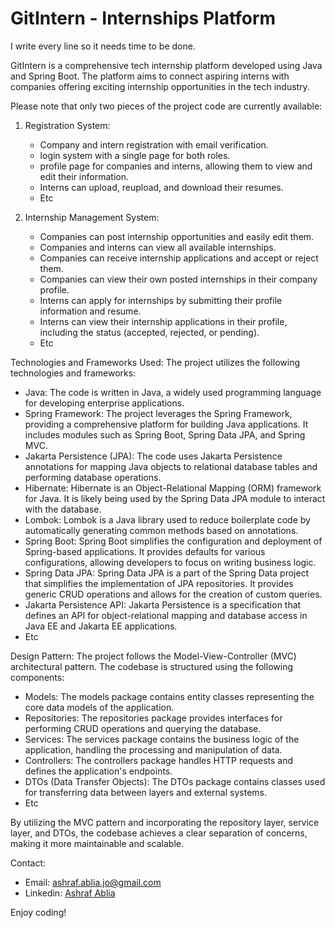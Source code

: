 # GitIntern - Internships Platform
I write every line so it needs time to be done.

GitIntern is a comprehensive tech internship platform developed using Java and Spring Boot. The platform aims to connect aspiring interns with companies offering exciting internship opportunities in the tech industry.

Please note that only two pieces of the project code are currently available:

1. Registration System:
   - Company and intern registration with email verification.
   - login system with a single page for both roles.
   - profile page for companies and interns, allowing them to view and edit their information.
   - Interns can upload, reupload, and download their resumes.
   - Etc

2. Internship Management System:
   - Companies can post internship opportunities and easily edit them.
   - Companies and interns can view all available internships.
   - Companies can receive internship applications and accept or reject them.
   - Companies can view their own posted internships in their company profile.
   - Interns can apply for internships by submitting their profile information and resume.
   - Interns can view their internship applications in their profile, including the status (accepted, rejected, or pending).
   - Etc

Technologies and Frameworks Used:
The project utilizes the following technologies and frameworks:

- Java: The code is written in Java, a widely used programming language for developing enterprise applications.
- Spring Framework: The project leverages the Spring Framework, providing a comprehensive platform for building Java applications. It includes modules such as Spring Boot, Spring Data JPA, and Spring MVC.
- Jakarta Persistence (JPA): The code uses Jakarta Persistence annotations for mapping Java objects to relational database tables and performing database operations.
- Hibernate: Hibernate is an Object-Relational Mapping (ORM) framework for Java. It is likely being used by the Spring Data JPA module to interact with the database.
- Lombok: Lombok is a Java library used to reduce boilerplate code by automatically generating common methods based on annotations.
- Spring Boot: Spring Boot simplifies the configuration and deployment of Spring-based applications. It provides defaults for various configurations, allowing developers to focus on writing business logic.
- Spring Data JPA: Spring Data JPA is a part of the Spring Data project that simplifies the implementation of JPA repositories. It provides generic CRUD operations and allows for the creation of custom queries.
- Jakarta Persistence API: Jakarta Persistence is a specification that defines an API for object-relational mapping and database access in Java EE and Jakarta EE applications.
- Etc

Design Pattern:
The project follows the Model-View-Controller (MVC) architectural pattern. The codebase is structured using the following components:

- Models: The models package contains entity classes representing the core data models of the application.
- Repositories: The repositories package provides interfaces for performing CRUD operations and querying the database.
- Services: The services package contains the business logic of the application, handling the processing and manipulation of data.
- Controllers: The controllers package handles HTTP requests and defines the application's endpoints.
- DTOs (Data Transfer Objects): The DTOs package contains classes used for transferring data between layers and external systems.
- Etc

By utilizing the MVC pattern and incorporating the repository layer, service layer, and DTOs, the codebase achieves a clear separation of concerns, making it more maintainable and scalable.

Contact:
- Email: ashraf.ablia.jo@gmail.com
- Linkedin: [Ashraf Ablia](https://www.linkedin.com/in/ashraf-ablia/)

Enjoy coding!


